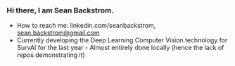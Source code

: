 ### Hi there, I am Sean Backstrom.


 - How to reach me: linkedin.com/seanbackstrom, sean.backstrom@gmail.com
 - Currently developing the Deep Learning Computer Vision technology for SurvAI for the last year - Almost entirely done locally (hence the lack of repos demonstrating it)


